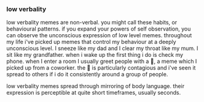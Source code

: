 ### low verbality
low verbality memes are non-verbal. you might call these habits, or behavioural patterns.  if you expand your powers of self observation, you can observe the unconscious expression of low level memes. throughout my life i've picked up memes that control my behaviour at a deeply unconscious level. I sneeze like my dad and I clear my throat like my mum. I sit like my grandfather. when i wake up the first thing i do is check my phone. when I enter a room I usually greet people with a 🤙, a meme which I picked up from a coworker. the 🤙 is particularly contagious and i've seen it spread to others if i do it consistently around a group of people. 

low verbality memes spread through mirroring of body language. their expression is perceptible at quite short timeframes, usually seconds.